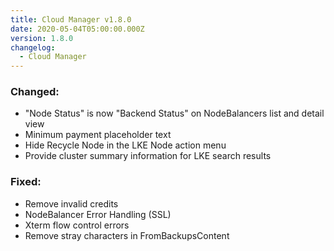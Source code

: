 ```yaml
---
title: Cloud Manager v1.8.0
date: 2020-05-04T05:00:00.000Z
version: 1.8.0
changelog:
  - Cloud Manager
---
```


### Changed:

- "Node Status" is now "Backend Status" on NodeBalancers list and detail view
- Minimum payment placeholder text
- Hide Recycle Node in the LKE Node action menu
- Provide cluster summary information for LKE search results

### Fixed:

- Remove invalid credits
- NodeBalancer Error Handling (SSL)
- Xterm flow control errors
- Remove stray characters in FromBackupsContent